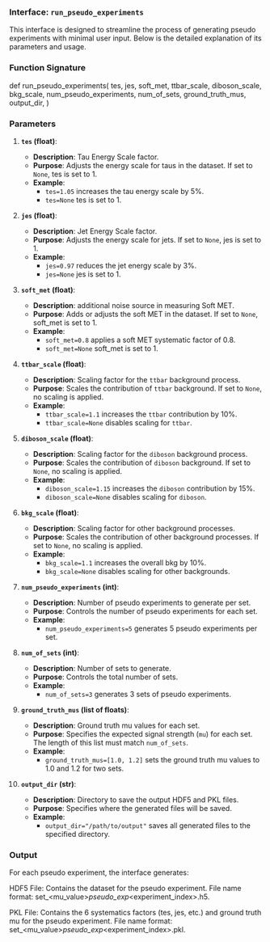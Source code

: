 
### **Interface: `run_pseudo_experiments`**

This interface is designed to streamline the process of generating pseudo experiments with minimal user input. Below is the detailed explanation of its parameters and usage.

### **Function Signature**

def run_pseudo_experiments(
    tes,
    jes,
    soft_met,
    ttbar_scale,
    diboson_scale,
    bkg_scale,
    num_pseudo_experiments,
    num_of_sets,
    ground_truth_mus,
    output_dir,
)


### **Parameters**

1. **`tes` (float)**:
   - **Description**: Tau Energy Scale factor.
   - **Purpose**: Adjusts the energy scale for taus in the dataset. If set to `None`, tes is set to 1.
   - **Example**: 
     - `tes=1.05` increases the tau energy scale by 5%.
     - `tes=None` tes is set to 1.

2. **`jes` (float)**:
   - **Description**: Jet Energy Scale factor.
   - **Purpose**: Adjusts the energy scale for jets. If set to `None`, jes is set to 1.
   - **Example**: 
     - `jes=0.97` reduces the jet energy scale by 3%.
     - `jes=None` jes is set to 1.

3. **`soft_met` (float)**:
   - **Description**: additional noise source in measuring Soft MET.
   - **Purpose**: Adds or adjusts the soft MET in the dataset. If set to `None`, soft_met is set to 1.
   - **Example**: 
     - `soft_met=0.8` applies a soft MET systematic factor of 0.8.
     - `soft_met=None` soft_met is set to 1.

4. **`ttbar_scale` (float)**:
   - **Description**: Scaling factor for the `ttbar` background process.
   - **Purpose**: Scales the contribution of `ttbar` background. If set to `None`, no scaling is applied.
   - **Example**: 
     - `ttbar_scale=1.1` increases the `ttbar` contribution by 10%.
     - `ttbar_scale=None` disables scaling for `ttbar`.

5. **`diboson_scale` (float)**:
   - **Description**: Scaling factor for the `diboson` background process.
   - **Purpose**: Scales the contribution of `diboson` background. If set to `None`, no scaling is applied.
   - **Example**: 
     - `diboson_scale=1.15` increases the `diboson` contribution by 15%.
     - `diboson_scale=None` disables scaling for `diboson`.

6. **`bkg_scale` (float)**:
   - **Description**: Scaling factor for other background processes.
   - **Purpose**: Scales the contribution of other background processes. If set to `None`, no scaling is applied.
   - **Example**: 
     - `bkg_scale=1.1` increases the overall bkg by 10%.
     - `bkg_scale=None` disables scaling for other backgrounds.

7. **`num_pseudo_experiments` (int)**:
   - **Description**: Number of pseudo experiments to generate per set.
   - **Purpose**: Controls the number of pseudo experiments for each set.
   - **Example**: 
     - `num_pseudo_experiments=5` generates 5 pseudo experiments per set.

8. **`num_of_sets` (int)**:
   - **Description**: Number of sets to generate.
   - **Purpose**: Controls the total number of sets.
   - **Example**: 
     - `num_of_sets=3` generates 3 sets of pseudo experiments.

9. **`ground_truth_mus` (list of floats)**:
   - **Description**: Ground truth mu values for each set.
   - **Purpose**: Specifies the expected signal strength (`mu`) for each set. The length of this list must match `num_of_sets`.
   - **Example**: 
     - `ground_truth_mus=[1.0, 1.2]` sets the ground truth mu values to 1.0 and 1.2 for two sets.

10. **`output_dir` (str)**:
    - **Description**: Directory to save the output HDF5 and PKL files.
    - **Purpose**: Specifies where the generated files will be saved.
    - **Example**: 
      - `output_dir="/path/to/output"` saves all generated files to the specified directory.

### **Output**
For each pseudo experiment, the interface generates:

HDF5 File:
Contains the dataset for the pseudo experiment.
File name format: set_<mu_value>_pseudo_exp_<experiment_index>.h5.

PKL File:
Contains the 6 systematics factors (tes, jes, etc.) and ground truth mu for the pseudo experiment.
File name format: set_<mu_value>_pseudo_exp_<experiment_index>.pkl.




